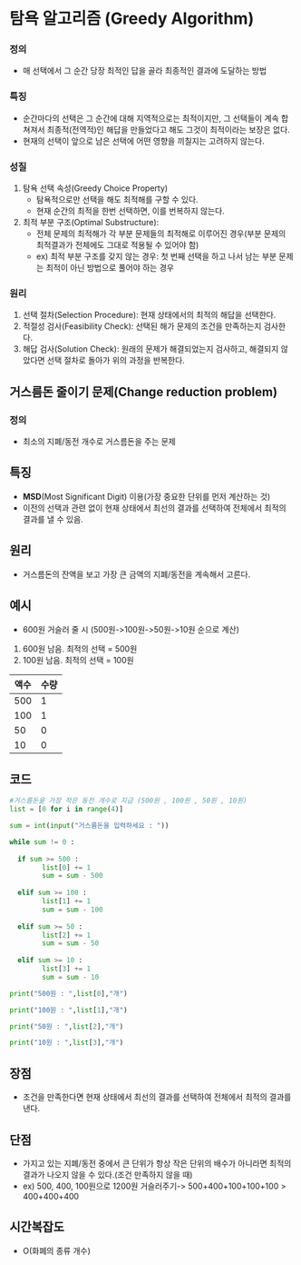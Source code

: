 # 탐욕 알고리즘 (Greedy Algorithm)

### 정의

- 매 선택에서 그 순간 당장 최적인 답을 골라 최종적인 결과에 도달하는 방법

### 특징
- 순간마다의 선택은 그 순간에 대해 지역적으로는 최적이지만, 그 선택들이 계속 합쳐져서 최종적(전역적)인 해답을 만들었다고 해도 그것이 최적이라는 보장은 없다.
- 현재의 선택이 앞으로 남은 선택에 어떤 영향을 끼칠지는 고려하지 않는다.

### 성질
1. 탐욕 선택 속성(Greedy Choice Property)
	- 탐욕적으로만 선택을 해도 최적해를 구할 수 있다.
	- 현재 순간의 최적을 한번 선택하면, 이를 번복하지 않는다.
2. 최적 부분 구조(Optimal Substructure): 
	- 전체 문제의 최적해가 각 부분 문제들의 최적해로 이루어진 경우(부분 문제의 최적결과가 전체에도 그대로 적용될 수 있어야 함)
	- ex) 최적 부분 구조를 갖지 않는 경우: 첫 번째 선택을 하고 나서 남는 부분 문제는 최적이 아닌 방법으로  풀어야 하는 경우

### 원리
1. 선택 절차(Selection Procedure): 현재 상태에서의 최적의 해답을 선택한다.
2. 적절성 검사(Feasibility Check): 선택된 해가 문제의 조건을 만족하는지 검사한다.
3. 해답 검사(Solution Check): 원래의 문제가 해결되었는지 검사하고, 해결되지 않았다면 선택 절차로 돌아가 위의 과정을 반복한다.

## 거스름돈 줄이기 문제(Change reduction problem)

### 정의

- 최소의 지폐/동전 개수로 거스름돈을 주는 문제

## 특징

- **MSD**(Most Significant Digit) 이용(가장 중요한 단위를 먼저 계산하는 것)
- 이전의 선택과 관련 없이 현재 상태에서 최선의 결과를 선택하여 전체에서 최적의 결과를 낼 수 있음.

## 원리
- 거스름돈의 잔액을 보고 가장 큰 금액의 지폐/동전을 계속해서 고른다.

## 예시
- 600원 거슬러 줄 시 (500원->100원->50원->10원 순으로 계산)
1. 600원 남음. 최적의 선택 = 500원
2. 100원 남음. 최적의 선택 = 100원

| 액수 | 수량 |
| --- | --- |
| 500 | 1 |
| 100 | 1 |
| 50 | 0 |
| 10 | 0 |

## 코드
```python
#거스름돈을 가장 적은 동전 개수로 지급 (500원 , 100원 , 50원 , 10원) 
list = [0 for i in range(4)] 

sum = int(input("거스름돈을 입력하세요 : "))

while sum != 0 : 
	
  if sum >= 500 : 
		list[0] += 1 
		sum = sum - 500 
	
  elif sum >= 100 : 
		list[1] += 1 
		sum = sum - 100 
	
  elif sum >= 50 : 
		list[2] += 1 
		sum = sum - 50 
	
  elif sum >= 10 : 
		list[3] += 1 
		sum = sum - 10 

print("500원 : ",list[0],"개")

print("100원 : ",list[1],"개")

print("50원 : ",list[2],"개") 

print("10원 : ",list[3],"개")
```

## 장점

- 조건을 만족한다면 현재 상태에서 최선의 결과를 선택하여 전체에서 최적의 결과를 낸다.

## 단점

- 가지고 있는 지폐/동전 중에서 큰 단위가 항상 작은 단위의 배수가 아니라면 최적의 결과가 나오지 않을 수 있다.(조건 만족하지 않을 때)
- ex) 500, 400, 100원으로 1200원 거슬러주기-> 500+400+100+100+100 > 400+400+400

## 시간복잡도

- O(화폐의 종류 개수)
